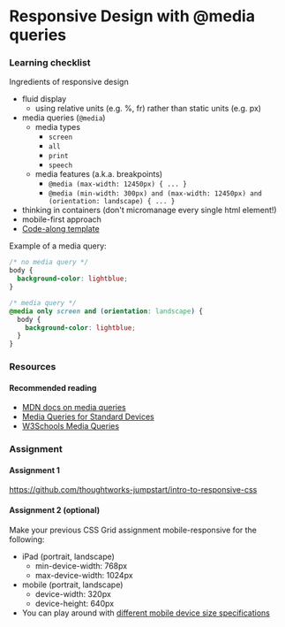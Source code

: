 # Responsive Design with @media queries

### Learning checklist

Ingredients of responsive design
- fluid display
  - using relative units (e.g. %, fr) rather than static units (e.g. px)
- media queries (`@media`)
  - media types
    - `screen`
    - `all`
    - `print`
    - `speech`
  - media features (a.k.a. breakpoints)
    - `@media (max-width: 12450px) { ... }`
    - `@media (min-width: 300px) and (max-width: 12450px) and (orientation: landscape) { ... }`
- thinking in containers (don't micromanage every single html element!)
- mobile-first approach
- [Code-along template](https://codepen.io/davified/pen/PEMwOz)


Example of a media query:
```css
/* no media query */
body {
  background-color: lightblue;
}

/* media query */
@media only screen and (orientation: landscape) {
  body {
    background-color: lightblue;
  }
}
```
### Resources

#### Recommended reading
- [MDN docs on media queries](https://developer.mozilla.org/en-US/docs/Web/CSS/Media_Queries/Using_media_queries)
- [Media Queries for Standard Devices](https://css-tricks.com/snippets/css/media-queries-for-standard-devices/)
- [W3Schools Media Queries](https://www.w3schools.com/css/css_rwd_mediaqueries.asp)

### Assignment

#### Assignment 1
https://github.com/thoughtworks-jumpstart/intro-to-responsive-css

#### Assignment 2 (optional)

Make your previous CSS Grid assignment mobile-responsive for the following:
- iPad (portrait, landscape)
  - min-device-width: 768px
  - max-device-width: 1024px
- mobile (portrait, landscape)
  - device-width: 320px
  - device-height: 640px
- You can play around with [different mobile device size specifications](https://css-tricks.com/snippets/css/media-queries-for-standard-devices/)
